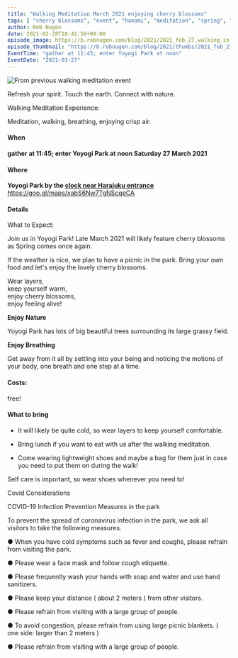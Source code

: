 ```yaml
---
title: "Walking Meditation March 2021 enjoying cherry blossoms"
tags: [ "cherry blossoms", "event", "hanami", "meditation", "spring", "walk", "花見" ]
author: Rob Nugen
date: 2021-02-28T18:41:50+09:00
episode_image: https://b.robnugen.com/blog/2021/2021_feb_27_walking_in_park.jpg
episode_thumbnail: "https://b.robnugen.com/blog/2021/thumbs/2021_feb_27_walking_in_park.jpg"
EventTime: "gather at 11:45; enter Yoyogi Park at noon"
EventDate: "2021-03-27"
---
```


<img
src="https://b.robnugen.com/blog/2021/2021_feb_27_walking_in_park.jpg"
alt="From previous walking meditation event"
class="title" />

Refresh your spirit. Touch the earth. Connect with nature.

Walking Meditation Experience:

Meditation, walking, breathing, enjoying crisp air.

#### When

**gather at 11:45; enter Yoyogi Park at noon Saturday 27 March 2021**

#### Where

**Yoyogi Park by the [clock near Harajuku entrance](https://goo.gl/maps/xabS6Nw7TgNScqeCA)**  https://goo.gl/maps/xabS6Nw7TgNScqeCA

#### Details

What to Expect:

Join us in Yoyogi Park! Late March 2021 will likely feature cherry blossoms as Spring comes once again.

If the weather is nice, we plan to have a picnic in the park. Bring your own food and let's enjoy the lovely cherry blossoms.

Wear layers,
<br>keep yourself warm,
<br>enjoy cherry blossoms,
<br>enjoy feeling alive!

**Enjoy Nature**

Yoyogi Park has lots of big beautiful trees surrounding its large grassy field.

**Enjoy Breathing**

Get away from it all by settling into your being and noticing the motions of your body, one breath and one step at a time.

#### Costs:

free!

#### What to bring

* It will likely be quite cold, so wear layers to keep yourself comfortable.

* Bring lunch if you want to eat with us after the walking meditation.

* Come wearing lightweight shoes and maybe a bag for them just in case you need to put them on during the walk!

Self care is important, so wear shoes whenever you need to!

Covid Considerations

COVID-19 Infection Prevention Measures in the park

To prevent the spread of coronavirus infection in the park, we ask all visitors to take the following measures.

● When you have cold symptoms such as fever and coughs, please refrain from visiting the park.

● Please wear a face mask and follow cough etiquette.

● Please frequently wash your hands with soap and water and use hand sanitizers.

● Please keep your distance ( about 2 meters ) from other visitors.

● Please refrain from visiting with a large group of people.

● To avoid congestion, please refrain from using large picnic blankets. ( one side: larger than 2 meters )

● Please refrain from visiting with a large group of people.

